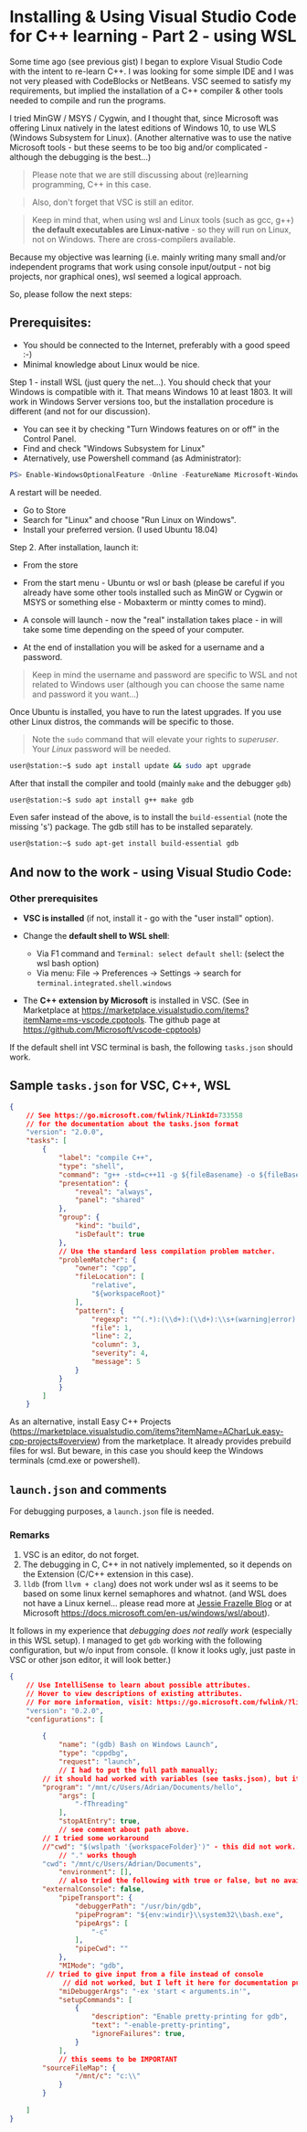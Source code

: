 # Installing & Using Visual Studio Code for C++ learning - Part 2 - using WSL

Some time ago (see previous gist) I began to explore Visual Studio Code with the intent to re-learn C++. I was looking for some simple IDE and I was not very pleased with CodeBlocks or NetBeans. VSC seemed to satisfy my requirements, but implied the installation of a C++ compiler & other tools needed to compile and run the programs.

I tried MinGW / MSYS / Cygwin, and I thought that, since Microsoft was offering Linux natively in the latest editions of Windows 10, to use WLS (Windows Subsystem for Linux). (Another alternative was to use the native Microsoft tools - but these seems to be too big and/or complicated - although the debugging is the best...)

> Please note that we are still discussing about (re)learning programming, C++ in this case.

> Also, don't forget that VSC is still an editor.

> Keep in mind that, when using wsl and Linux tools (such as gcc, g++) **the default executables are Linux-native** - so they will run on Linux, not on Windows. There are cross-compilers available.

Because my objective was learning (i.e. mainly writing many small and/or independent programs that work using console input/output - not big projects, nor graphical ones), wsl seemed a logical approach.

So, please follow the next steps:

## Prerequisites:
- You should be connected to the Internet, preferably with a good speed :-)
- Minimal knowledge about Linux would be nice.
 
Step 1 - install WSL (just query the net…). You should check that your Windows is compatible with it. That means Windows 10 at least 1803. It will work in Windows Server versions too, but the installation procedure is different (and not for our discussion).

* You can see it by checking "Turn Windows features on or off" in the Control Panel. 
* Find and check "Windows Subsystem for Linux"
* Aternatively, use Powershell command (as Administrator):
```powershell
PS> Enable-WindowsOptionalFeature -Online -FeatureName Microsoft-Windows-Subsystem-Linux
```
A restart will be needed.
* Go to Store
* Search for "Linux" and choose "Run Linux on Windows".
* Install your preferred version. (I used Ubuntu 18.04)

Step 2.
After installation, launch it:
* From the store
* From the start menu - Ubuntu or wsl or bash (please be careful if you already have some other tools installed such as MinGW or Cygwin or MSYS or something else - Mobaxterm or mintty comes to mind).

* A console will launch - now the "real" installation takes place - in will take some time depending on the speed of your computer.
* At the end of installation you will be asked for a username and a password.
> Keep in mind the username and password are specific to WSL and not related to Windows user (although you can choose the same name and password it you want...)

Once Ubuntu is installed, you have to run the latest upgrades. If you use other Linux distros, the commands will be specific to those.
> Note the `sudo` command that will elevate your rights to *superuser*. Your *Linux* password will be needed.

```bash
user@station:~$ sudo apt install update && sudo apt upgrade
```
After that install the compiler and toold (mainly `make` and the debugger `gdb`)
```bash
user@station:~$ sudo apt install g++ make gdb
```
Even safer instead of the above, is to install the `build-essential` (note the missing 's') package. The gdb still has to be installed separately.
```bash
user@station:~$ sudo apt-get install build-essential gdb
```
## And now to the work - using Visual Studio Code:
### Other prerequisites
* **VSC is installed** (if not, install it - go with the "user install" option).
* Change the **default shell to WSL shell**: 
  * Via F1 command and `Terminal: select default shell`: (select the wsl bash option)
  * Via menu: File -> Preferences -> Settings -> search for `terminal.integrated.shell.windows`
  
* The **C++ extension by Microsoft** is installed in VSC. (See in Marketplace at https://marketplace.visualstudio.com/items?itemName=ms-vscode.cpptools. The github page at https://github.com/Microsoft/vscode-cpptools)

If the default shell int VSC terminal is bash, the following `tasks.json` should work.
## Sample `tasks.json` for VSC, C++, WSL
```json
{
    // See https://go.microsoft.com/fwlink/?LinkId=733558
    // for the documentation about the tasks.json format
    "version": "2.0.0",
    "tasks": [
        {
            "label": "compile C++",
            "type": "shell",
            "command": "g++ -std=c++11 -g ${fileBasename} -o ${fileBasenameNoExtension}",
            "presentation": {
                "reveal": "always",
                "panel": "shared"
            },
            "group": {
                "kind": "build",
                "isDefault": true
            },
            // Use the standard less compilation problem matcher.
            "problemMatcher": {
                "owner": "cpp",
                "fileLocation": [
                    "relative",
                    "${workspaceRoot}"
                ],
                "pattern": {
                    "regexp": "^(.*):(\\d+):(\\d+):\\s+(warning|error):\\s+(.*)$",
                    "file": 1,
                    "line": 2,
                    "column": 3,
                    "severity": 4,
                    "message": 5
                }
            }
            }
        ]
    }

```
As an alternative, install Easy C++ Projects (https://marketplace.visualstudio.com/items?itemName=ACharLuk.easy-cpp-projects#overview) from the marketplace. It already provides prebuild files for wsl. But beware, in this case you should keep the Windows terminals (cmd.exe or powershell).

## `launch.json` and comments
For debugging purposes, a `launch.json` file is needed.
### Remarks
1. VSC is an editor, do not forget.
2. The debugging in C, C++ in not natively implemented, so it depends on the Extension (C/C++ extension in this case).
3. `lldb` (from `llvm + clang`) does not work under wsl as it seems to be based on some linux kernel semaphores and whatnot. (and WSL does not have a Linux kernel... please read more at [Jessie Frazelle Blog]( https://blog.jessfraz.com/post/windows-for-linux-nerds/) or at Microsoft https://docs.microsoft.com/en-us/windows/wsl/about).

It follows in my experience that *debugging does not really work* (especially in this WSL setup). 
I managed to get `gdb` working with the following configuration, but w/o input from console.
(I know it looks ugly, just paste in VSC or other json editor, it will look better.)

```json
{
    // Use IntelliSense to learn about possible attributes.
    // Hover to view descriptions of existing attributes.
    // For more information, visit: https://go.microsoft.com/fwlink/?linkid=830387
    "version": "0.2.0",
    "configurations": [
        
        {
            "name": "(gdb) Bash on Windows Launch",
            "type": "cppdbg",
            "request": "launch",
            // I had to put the full path manually;
	    // it should had worked with variables (see tasks.json), but it didn't
	    "program": "/mnt/c/Users/Adrian/Documents/hello",
            "args": [
                "-fThreading"
            ],
            "stopAtEntry": true,
            // see comment about path above.
	    // I tried some workaround
	    //"cwd": "$(wslpath '{workspaceFolder}')" - this did not work...
            // "." works though
	    "cwd": "/mnt/c/Users/Adrian/Documents",
            "environment": [],
            // also tried the following with true or false, but no avail...
	    "externalConsole": false,
            "pipeTransport": {
                "debuggerPath": "/usr/bin/gdb",
                "pipeProgram": "${env:windir}\\system32\\bash.exe",
                "pipeArgs": [
                    "-c"
                ],
                "pipeCwd": ""
            },
            "MIMode": "gdb",
	     // tried to give input from a file instead of console
             // did not worked, but I left it here for documentation purposes
            "miDebuggerArgs": "-ex 'start < arguments.in'",
            "setupCommands": [
                {
                    "description": "Enable pretty-printing for gdb",
                    "text": "-enable-pretty-printing",
                    "ignoreFailures": true,
                }
            ],
            // this seems to be IMPORTANT
		"sourceFileMap": {
                "/mnt/c": "c:\\"
            }
        }
        
    ]
}
```